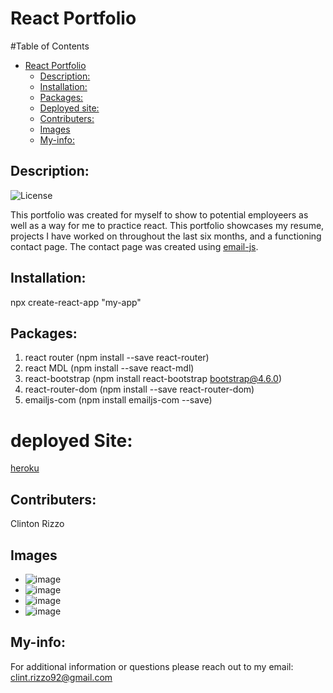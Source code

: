 # React Portfolio
    
#Table of Contents
    
- [React Portfolio](#react-portfolio)
  - [Description:](#description)
  - [Installation:](#installation)
  - [Packages:](#packages)
  - [Deployed site:](#deployed-site)
  - [Contributers:](#contributers)
  - [Images](#videos)
  - [My-info:](#my-info)
    
## Description:
![License](https://img.shields.io/badge/License--red "License Badge")

This portfolio was created for myself to show to potential employeers as well as a way for me to practice react. This portfolio showcases
my resume, projects I have worked on throughout the last six months, and a functioning contact page. The contact page was created using [email-js](https://www.emailjs.com/docs/examples/reactjs/). 


## Installation:
npx create-react-app "my-app"

## Packages:
1. react router (npm install --save react-router)
2. react MDL (npm install --save react-mdl)
3. react-bootstrap (npm install react-bootstrap bootstrap@4.6.0)
4. react-router-dom (npm install --save react-router-dom)
5. emailjs-com (npm install emailjs-com --save)

# deployed Site:
[heroku](https://clintrizzoportfolio.herokuapp.com/)
    
## Contributers:
Clinton Rizzo
    
## Images
- ![image](./images/ReadMe/landing.jpg)
- ![image](./images/ReadMe/resume.jpg)
- ![image](./images/ReadMe/projects.jpg)
- ![image](./images/ReadMe/contact.jpg)

## My-info:

For additional information or questions please reach out to my email: clint.rizzo92@gmail.com
